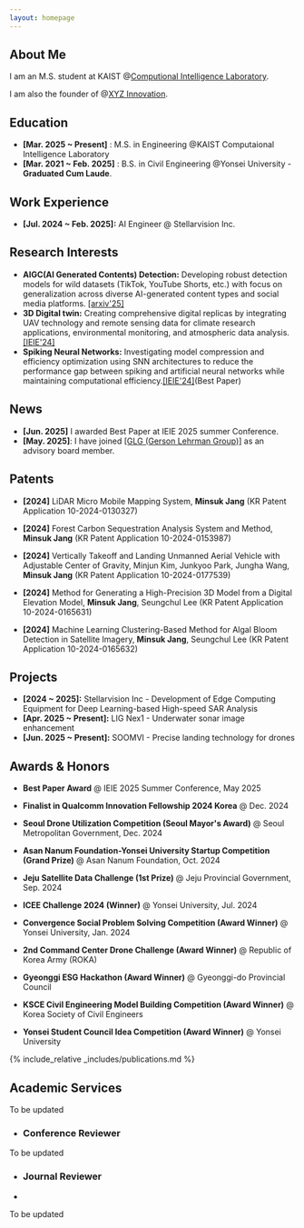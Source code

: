 ```yaml
---
layout: homepage
---
```


## About Me

I am an M.S. student at KAIST @[Computional Intelligence Laboratory](https://cilabs.kaist.ac.kr/). 

I am also the founder of @[XYZ Innovation](https://www.linkedin.com/company/xyzinnovation).

## Education
* **[Mar. 2025 ~ Present]** : M.S. in Engineering @KAIST Computaional Intelligence Laboratory
* **[Mar. 2021 ~ Feb. 2025]** : B.S. in  Civil Engineering @Yonsei University - **Graduated Cum Laude**.

## Work Experience

* **[Jul. 2024 ~ Feb. 2025]:** AI Engineer @ Stellarvision Inc.

## Research Interests

* **AIGC(AI Generated Contents) Detection:** Developing robust detection models for wild datasets (TikTok, YouTube Shorts, etc.) with focus on generalization across diverse AI-generated content types and social media platforms. [[arxiv'25]](https://arxiv.org/abs/2506.17592)
* **3D Digital twin:** Creating comprehensive digital replicas by integrating UAV technology and remote sensing data for climate research applications, environmental monitoring, and atmospheric data analysis.
[[IEIE'24]](https://www.dbpia.co.kr/journal/articleDetail?nodeId=NODE11890368) 
* **Spiking Neural Networks:** Investigating model compression and efficiency optimization using SNN architectures to reduce the performance gap between spiking and artificial neural networks while maintaining computational efficiency.[[IEIE'24]](https://www.dbpia.co.kr/journal/articleDetail?nodeId=NODE11890368)(Best Paper) 


## News

* **[Jun. 2025]** I awarded Best Paper at IEIE 2025 summer Conference.
* **[May. 2025]**: I have joined [[GLG (Gerson Lehrman Group)]](https://glginsights.com/ko/?utm_source=google&utm_medium=paid&utm_campaign=GLG%20BRAND&utm_term=glg&gad_source=1&gad_campaignid=21845526237&gclid=CjwKCAjw4K3DBhBqEiwAYtG_9FFCdtJ4EJE-E1SPtnAW7iV62W9dxZ5IUlwkiPAfuqOmnNErZj6MAxoCgygQAvD_BwE) as an advisory board member.


## Patents


* **[2024]** LiDAR Micro Mobile Mapping System, **Minsuk Jang** (KR Patent Application 10-2024-0130327)

* **[2024]** Forest Carbon Sequestration Analysis System and Method, **Minsuk Jang** (KR Patent Application 10-2024-0153987)

* **[2024]** Vertically Takeoff and Landing Unmanned Aerial Vehicle with Adjustable Center of Gravity, Minjun Kim, Junkyoo Park, Jungha Wang, **Minsuk Jang** (KR Patent Application 10-2024-0177539)

* **[2024]** Method for Generating a High-Precision 3D Model from a Digital Elevation Model, **Minsuk Jang**, Seungchul Lee (KR Patent Application 10-2024-0165631)

* **[2024]** Machine Learning Clustering-Based Method for Algal Bloom Detection in Satellite Imagery, **Minsuk Jang**, Seungchul Lee (KR Patent Application 10-2024-0165632)


## Projects

* **[2024 ~ 2025]:** Stellarvision Inc - Development of Edge Computing Equipment for Deep Learning-based High-speed SAR Analysis
* **[Apr. 2025 ~ Present]:** LIG Nex1 - Underwater sonar image enhancement
* **[Jun. 2025 ~ Present]:** SOOMVI - Precise landing technology for drones


## Awards & Honors
* **Best Paper Award** @ IEIE 2025 Summer Conference, May 2025

* **Finalist in Qualcomm Innovation Fellowship 2024 Korea** @ Dec. 2024

* **Seoul Drone Utilization Competition (Seoul Mayor's Award)** @ Seoul Metropolitan Government, Dec. 2024

* **Asan Nanum Foundation-Yonsei University Startup Competition (Grand Prize)** @ Asan Nanum Foundation, Oct. 2024

* **Jeju Satellite Data Challenge (1st Prize)** @ Jeju Provincial Government, Sep. 2024

* **ICEE Challenge 2024 (Winner)** @ Yonsei University, Jul. 2024

* **Convergence Social Problem Solving Competition (Award Winner)** @ Yonsei University, Jan. 2024

* **2nd Command Center Drone Challenge (Award Winner)** @ Republic of Korea Army (ROKA)

* **Gyeonggi ESG Hackathon (Award Winner)** @ Gyeonggi-do Provincial Council

* **KSCE Civil Engineering Model Building Competition (Award Winner)** @ Korea Society of Civil Engineers

* **Yonsei Student Council Idea Competition (Award Winner)** @ Yonsei University

{% include_relative _includes/publications.md %}



## Academic Services

To be updated

* ### Conference Reviewer
  
To be updated


* ### Journal Reviewer
* 
To be updated


